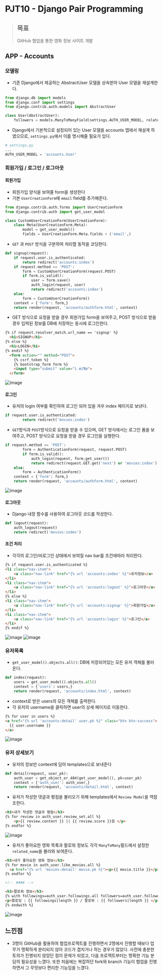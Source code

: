 # PJT10 - Django Pair Programming

> ## 목표
>
> GitHub 협업을 통한 영화 정보 사이트 개발

## APP - Accounts

### 모델링

- 기존 Django에서 제공하는 AbstractUser 모델을 상속받아 User 모델을 재설계한다.

```python
from django.db import models
from django.conf import settings
from django.contrib.auth.models import AbstractUser

class User(AbstractUser):
    followers = models.ManyToManyField(settings.AUTH_USER_MODEL, related_name="followings")
```

- Django에서 기본적으로 설정되어 있는 User 모델을 accounts 앱에서 재설계 하였으므로, `settings.py`에서 이를 명시해줄 필요가 있다.

```python
# settings.py
...
AUTH_USER_MODEL = 'accounts.User'
```



### 회원가입 / 로그인 / 로그아웃

#### 회원가입

- 회원가입 양식을 보여줄 form을 생성한다
- 기본 `UserCreationForm`에 `email` field를 추가해준다.

```python
from django.contrib.auth.forms import UserCreationForm
from django.contrib.auth import get_user_model

class CustomUserCreationForm(UserCreationForm):
    class Meta(UserCreationForm.Meta):
        model = get_user_model()
        fields = UserCreationForm.Meta.fields + ('email',)
```

- `GET` 과 `POST` 방식을 구분하여 처리할 동작을 코딩한다.

```python
def signup(request):
    if request.user.is_authenticated:
        return redirect('accounts:index')
    if request.method == 'POST':
        form = CustomUserCreationForm(request.POST)
        if form.is_valid():
            user = form.save()
            auth_login(request, user)
            return redirect('accounts:index')
    else:
        form = CustomUserCreationForm()
    context = {'form': form,}
    return render(request, 'accounts/authform.html', context)
```

- GET 방식으로 요청을 받을 경우 회원가입 form을 보여주고, POST 방식으로 받을 경우 입력된 정보를 DB에 저장하는 동시에 로그인한다.

```html
{% if request.resolver_match.url_name == 'signup' %}
  <h1>SIGNUP</h1>  
{% else %}
  <h1>LOGIN</h1>
{% endif %}
  <form action="" method="POST">
    {% csrf_token %}
    {% bootstrap_form form %}
    <input type="submit" value="ì œì¶œ">
  </form>
```



![image](https://user-images.githubusercontent.com/52814897/69311506-d0ab1e80-0c6f-11ea-8088-14d13a75b28f.png)

#### 로그인

- 유저의 login 여부를 확인하여 로그인 되어 있을 겨우 index 페이지로 보낸다.

```python
if request.user.is_authenticated:
        return redirect('movies:index')
```

- `GET`방식과 `POST`방식으로 요청을 받을 수 있으며, GET 방식에서는 로그인 폼을 보여주고, POST 방식으로 요청을 받을 경우 로그인을 실행한다.

```python
if request.method == 'POST':
        form = AuthenticationForm(request, request.POST)
        if form.is_valid():
            auth_login(request, form.get_user())
            return redirect(request.GET.get('next') or 'movies:index')
    else:
        form = AuthenticationForm()
    context = {'form': form,}
    return render(request, 'accounts/authform.html', context)
```

![image](https://user-images.githubusercontent.com/52814897/69312048-3ba92500-0c71-11ea-8dd5-fb7c8e4b4a43.png)

#### 로그아웃

- Django 내장 함수를 사용하여 로그아웃 코드를 작성한다.

```python
def logout(request):
    auth_logout(request)
    return redirect('movies:index')
```

#### 조건 처리

- 각각의 로그인/비로그인 상태에서 보여질 nav bar를 조건에따라 처리한다.

```html
{% if request.user.is_authenticated %}
<li class="nav-item">
	<a class="nav-link" href="{% url 'accounts:index' %}">유저정보</a>
</li>
<li class="nav-item">
	<a class="nav-link" href="{% url 'accounts:logout' %}">로그아웃</a>
</li>
{% else %}
<li class="nav-item">
	<a class="nav-link" href="{% url 'accounts:signup' %}">회원가입</a>
</li>
<li class="nav-item">
	<a class="nav-link" href="{% url 'accounts:login' %}">로그인</a>
</li>
{% endif %}
```

![image](https://user-images.githubusercontent.com/52814897/69312330-f9341800-0c71-11ea-9d08-fe613d696ef7.png)
![image](https://user-images.githubusercontent.com/52814897/69312342-005b2600-0c72-11ea-8d8c-4c2c3887514d.png)

### 유저목록

- `get_user_model().objects.all()`: DB에 저장되어있는 모든 유저 객체를 불러온다.

```python
def index(request):
    users = get_user_model().objects.all()
    context = {'users': users,}
    return render(request, 'accounts/index.html', context)
```

- context로 받은 users의 모든 객체를 출력한다.
- 각 유저의 username을 클릭하면 user의 상세 페이지로 이동한다.

```html
{% for user in users %}
<a href="{% url 'accounts:detail' user.pk %}" class="btn btn-success">
  {{ user.username }}
</a>
```

![image](https://user-images.githubusercontent.com/52814897/69313356-ac057580-0c74-11ea-9a5c-9d1f37714d9d.png)

### 유저 상세보기

- 유저의 정보만 context에 담아 templates으로 보내준다

```python
def detail(request, user_pk):
    auth_user = get_object_or_404(get_user_model(), pk=user_pk)
    context = {'auth_user': auth_user,}
    return render(request, 'accounts/detail.html', context)
```

- 유저가 작성한 댓글과 평점을 불러오기 위해 templates에서 `Review Model`을 역참조한다.

```html
<h3>내가 작성한 댓글과 평점</h3>
{% for review in auth_user.review_set.all %}
	<p>{{ review.content }} || {{ review.score }}점 </p>
{% endfor %}
```

![image](https://user-images.githubusercontent.com/52814897/69313426-d3f4d900-0c74-11ea-8fd0-cebabd3ae13b.png)

- 유저가 좋아요한 영화 목록과 팔로워 정보도 각각 `ManyToMany`필드에서 설정한 `related_name`을 불러와 보여준다.

```html
<h3>내가 좋아요한 영화 정보</h3>
{% for movie in auth_user.like_movies.all %}
  <a href="{% url 'movies:detail' movie.pk %}"><p>{{ movie.title }}</p></a>
{% endfor %}

<!-- #### -->

<h3>팔로워 정보</h3>
{% with followings=auth_user.followings.all followers=auth_user.followers.all %}
<p>팔로잉 : {{ followings|length }} / 팔로워 : {{ followers|length }} </p>
{% endwith %}
```

![image](https://user-images.githubusercontent.com/52814897/69313446-e2db8b80-0c74-11ea-9f13-616b109bc31e.png)



## 느낀점

- 3명이 GitHub을 활용하여 협업프로젝트를 진행하면서 2명에서 진행할 때보다 업무가 명확하게 분리되지 않아 코드가 겹치거나 하는 경우가 많았다. 사전에 충분한 토의가 진행되지 않았던 점이 문제가 되었고, 다음 프로젝트부터는 명확한 기능 분담의 필요성을 느꼈다. 또한 처음에는 복잡하던 fork와 branch 기능이 협업을 진행하면서 그 무엇보다 편리한 기능임을 느꼈다.